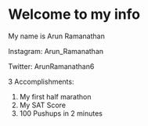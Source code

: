 # Welcome to my info
My name is Arun Ramanathan

Instagram: Arun_Ramanathan

Twitter: ArunRamanathan6

3 Accomplishments:

1. My first half marathon
2. My SAT Score
3. 100 Pushups in 2 minutes
